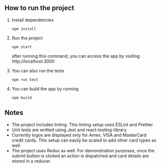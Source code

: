 ## How to run the project

1. Install dependencies

   `npm install`

2. Run the project

   `npm start`

   after running this command, you can access the app by visiting http://localhost:3000

3. You can also run the tests

   `npm run test`

4. You can build the app by running

   `npm build`

## Notes

- The project includes linting. This linting setup uses ESLint and Prettier
- Unit tests are writted using Jest and react-testing-library
- Currently logos are displayed only for Amex, VISA and MasterCard credit cards. This setup can easily be scaled to add other card types as well.
- The project uses Redux as well. For demonstration purposes, once the submit button is clicked an action is dispatched and card details are stored in a reducer.
